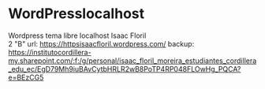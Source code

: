 # WordPresslocalhost
Wordpress  tema libre localhost
Isaac Floril  
2 "B"
url: https://httpsisaacfloril.wordpress.com/
backup: https://institutocordillera-my.sharepoint.com/:f:/g/personal/isaac_floril_moreira_estudiantes_cordillera_edu_ec/EgD79Mh9iuBAvCytbHRLR2wB8PoTP4RP048FLOwHg_PQCA?e=BEzCG5
